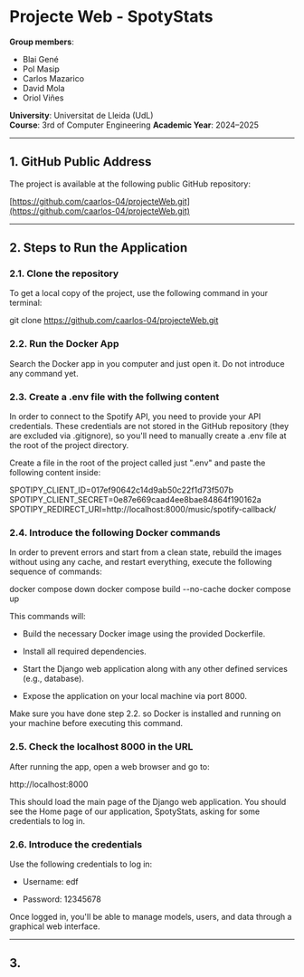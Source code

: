 # Projecte Web - SpotyStats
**Group members**:  
- Blai Gené  
- Pol Masip  
- Carlos Mazarico  
- David Mola  
- Oriol Viñes  

**University**: Universitat de Lleida (UdL)  
**Course**: 3rd of Computer Engineering 
**Academic Year**: 2024–2025  

---

## 1. GitHub Public Address

The project is available at the following public GitHub repository:  

[https://github.com/caarlos-04/projecteWeb.git](https://github.com/caarlos-04/projecteWeb.git)

---

## 2. Steps to Run the Application

### 2.1. Clone the repository

To get a local copy of the project, use the following command in your terminal:

git clone https://github.com/caarlos-04/projecteWeb.git

### 2.2. Run the Docker App

Search the Docker app in you computer and just open it. Do not introduce any command yet.

### 2.3. Create a .env file with the follwing content

In order to connect to the Spotify API, you need to provide your API credentials. 
These credentials are not stored in the GitHub repository (they are excluded via .gitignore), 
so you'll need to manually create a .env file at the root of the project directory.

Create a file in the root of the project called just ".env" and paste the following content inside:

SPOTIPY_CLIENT_ID=017ef90642c14d9ab50c22f1d73f507b
SPOTIPY_CLIENT_SECRET=0e87e669caad4ee8bae84864f190162a
SPOTIPY_REDIRECT_URI=http://localhost:8000/music/spotify-callback/

### 2.4. Introduce the following Docker commands
In order to prevent errors and start from a clean state,  rebuild the images without using 
any cache, and restart everything, execute the following sequence of commands:

docker compose down
docker compose build --no-cache
docker compose up

This commands will:

- Build the necessary Docker image using the provided Dockerfile.

- Install all required dependencies.

- Start the Django web application along with any other defined services (e.g., database).

- Expose the application on your local machine via port 8000.

Make sure you have done step 2.2. so Docker is installed and running on your machine before 
executing this command.

### 2.5. Check the localhost 8000 in the URL

After running the app, open a web browser and go to:

http://localhost:8000

This should load the main page of the Django web application. You should see the Home page
of our application, SpotyStats, asking for some credentials to log in.

### 2.6. Introduce the credentials

Use the following credentials to log in:

- Username: edf

- Password: 12345678

Once logged in, you'll be able to manage models, users, and data through a graphical web 
interface.

---

## 3. 
